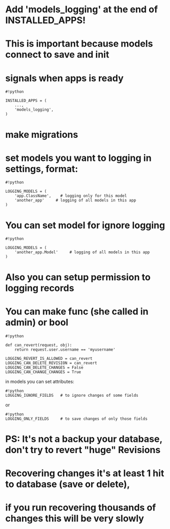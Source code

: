 # Add 'models_logging' at the end of INSTALLED_APPS!
# This is important because models connect to save and init
# signals when apps is ready
```
#!python

INSTALLED_APPS = (
    ...,
    'models_logging',
)
```

# make migrations

# set models you want to logging in settings, format:

```
#!python

LOGGING_MODELS = (
    'app.ClassName',    # logging only for this model
    'another_app'     # logging of all models in this app
)
```

# You can set model for ignore logging
```
#!python

LOGGING_MODELS = (
    'another_app.Model'     # logging of all models in this app
)
```


# Also you can setup permission to logging records
# You can make func (she called in admin) or bool

```
#!python

def can_revert(request, obj):
    return request.user.username == 'myusername'

LOGGING_REVERT_IS_ALLOWED = can_revert
LOGGING_CAN_DELETE_REVISION = can_revert
LOGGING_CAN_DELETE_CHANGES = False
LOGGING_CAN_CHANGE_CHANGES = True
```

in models you can set attributes:
 ```
#!python
LOGGING_IGNORE_FIELDS   # to ignore changes of some fields 
```
or 

 ```
#!python
LOGGING_ONLY_FIELDS     # to save changes of only those fields 
```

 

# PS: It's not a backup your database, don't try to revert "huge" Revisions
# Recovering changes it's at least 1 hit to database (save or delete),
# if you run recovering thousands of changes this will be very slowly